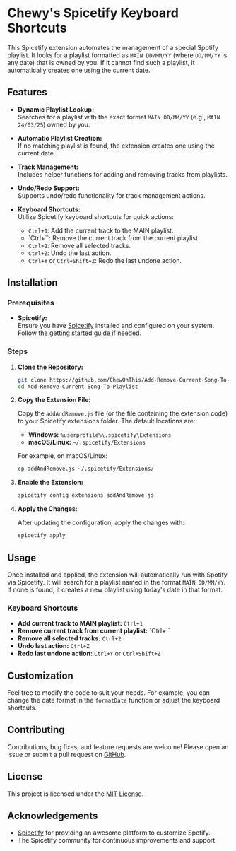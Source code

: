 
# Chewy's Spicetify Keyboard Shortcuts

This Spicetify extension automates the management of a special Spotify playlist. It looks for a playlist formatted as `MAIN DD/MM/YY` (where `DD/MM/YY` is any date) that is owned by you. If it cannot find such a playlist, it automatically creates one using the current date.

## Features

- **Dynamic Playlist Lookup:**  
  Searches for a playlist with the exact format `MAIN DD/MM/YY` (e.g., `MAIN 24/03/25`) owned by you.
  
- **Automatic Playlist Creation:**  
  If no matching playlist is found, the extension creates one using the current date.
  
- **Track Management:**  
  Includes helper functions for adding and removing tracks from playlists.
  
- **Undo/Redo Support:**  
  Supports undo/redo functionality for track management actions.
  
- **Keyboard Shortcuts:**  
  Utilize Spicetify keyboard shortcuts for quick actions:
  - `Ctrl+1`: Add the current track to the MAIN playlist.
  - `Ctrl+\``: Remove the current track from the current playlist.
  - `Ctrl+2`: Remove all selected tracks.
  - `Ctrl+Z`: Undo the last action.
  - `Ctrl+Y` or `Ctrl+Shift+Z`: Redo the last undone action.

## Installation

### Prerequisites

- **Spicetify:**  
  Ensure you have [Spicetify](https://spicetify.app/) installed and configured on your system. Follow the [getting started guide](https://spicetify.app/get-started/) if needed.

### Steps

1. **Clone the Repository:**

   ```bash
   git clone https://github.com/ChewOnThis/Add-Remove-Current-Song-To-Playlist
   cd Add-Remove-Current-Song-To-Playlist
   ```

2. **Copy the Extension File:**

   Copy the `addAndRemove.js` file (or the file containing the extension code) to your Spicetify extensions folder. The default locations are:

   - **Windows:** `%userprofile%\.spicetify\Extensions`
   - **macOS/Linux:** `~/.spicetify/Extensions`

   For example, on macOS/Linux:

   ```bash
   cp addAndRemove.js ~/.spicetify/Extensions/
   ```

3. **Enable the Extension:**

   ```bash
   spicetify config extensions addAndRemove.js
   ```

4. **Apply the Changes:**

   After updating the configuration, apply the changes with:

   ```bash
   spicetify apply
   ```

## Usage

Once installed and applied, the extension will automatically run with Spotify via Spicetify. It will search for a playlist named in the format `MAIN DD/MM/YY`. If none is found, it creates a new playlist using today's date in that format.

### Keyboard Shortcuts

- **Add current track to MAIN playlist:** `Ctrl+1`
- **Remove current track from current playlist:** `Ctrl+\``
- **Remove all selected tracks:** `Ctrl+2`
- **Undo last action:** `Ctrl+Z`
- **Redo last undone action:** `Ctrl+Y` or `Ctrl+Shift+Z`

## Customization

Feel free to modify the code to suit your needs. For example, you can change the date format in the `formatDate` function or adjust the keyboard shortcuts.

## Contributing

Contributions, bug fixes, and feature requests are welcome! Please open an issue or submit a pull request on [GitHub](https://github.com/yourusername/spicetify-main-playlist-manager).

## License

This project is licensed under the [MIT License](LICENSE).

## Acknowledgements

- [Spicetify](https://spicetify.app/) for providing an awesome platform to customize Spotify.
- The Spicetify community for continuous improvements and support.

